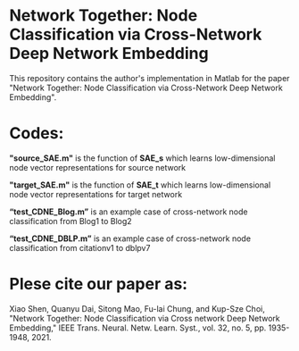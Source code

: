 Network Together: Node Classification via Cross-Network Deep Network Embedding
====
This repository contains the author's implementation in Matlab for the paper "Network Together: Node Classification via Cross-Network Deep Network Embedding".


Codes: 
====
**"source_SAE.m"** is the function of **SAE_s** which learns low-dimensional node vector representations for source network


**"target_SAE.m"** is the function of **SAE_t** which learns low-dimensional node vector representations for target network


**“test_CDNE_Blog.m”** is an example case of cross-network node classification from Blog1 to Blog2


**“test_CDNE_DBLP.m”** is an example case of cross-network node classification from citationv1 to dblpv7

Plese cite our paper as:
====
Xiao Shen, Quanyu Dai, Sitong Mao, Fu-lai Chung, and Kup-Sze Choi, "Network Together: Node Classification via Cross network Deep Network Embedding," IEEE Trans. Neural. Netw. Learn. Syst., vol. 32, no. 5, pp. 1935-1948, 2021.






